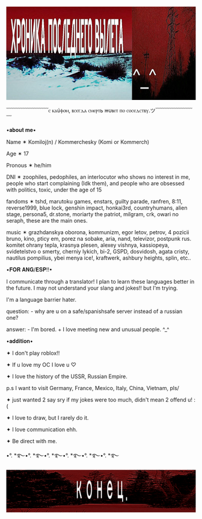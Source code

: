  ![Model](https://github.com/KOMMERCHESKYY/kommercheskyy/blob/main/1000300959222222.png)


  ﹋﹋﹋﹋﹋﹋﹋﹋ⲥ ⲕⲁύⲫⲟⲙ, ⲃⲥⲉⲅⲇⲁ ⲥⲙⲉⲣⲧь ⲿυⲃⲉⲧ ⲡⲟ ⲥⲟⲥⲉⲇⲥⲧⲃⲩ.ツ﹋﹋﹋﹋﹋﹋﹋﹋

   •𝐚𝐛𝐨𝐮𝐭 𝐦𝐞•

Name ✶ Komiloj(n) / Kommerchesky (Komi or Kommerch)

Age ✶ 17

Pronous ✶ he/him

DNI ✶ zoophiles, pedophiles, an interlocutor who shows no interest in me, people who start complaining (Idk them), and people who are obsessed with politics, toxic, under the age of 15

fandoms ✶ tshd, marutoku games, enstars, guilty parade, ranfren, 8:11, reverse1999, blue lock, genshin impact, honkai3rd, countryhumans, alien stage, persona5, dr.stone, moriarty the patriot, milgram, crk, owari no seraph, these are the main ones.

music ✶ grazhdanskya oborona, kommunizm, egor letov, petrov, 4 pozicii bruno, kino, pticy em, porez na sobake, aria, nand, televizor, postpunk rus. komitet ohrany tepla, krasnya plesen, alexey vishnya, kassiopeya, svidetelstvo o smerty, cherniy lykich, bi-2, GSPD, dosvidosh, agata cristy, nautilus pompilius, ybei menya ice!, kraftwerk, ashbury heights, splin, etc..


•𝐅𝐎𝐑 𝐀𝐍𝐆/𝐄𝐒𝐏!!•

I communicate through a translator! I plan to learn these languages better in the future. I may not understand your slang and jokes!! but I'm trying.

I'm a language barrier hater.

question: - why are u on a safe/spanishsafe server instead of a russian one?

answer: - I'm bored. + I love meeting new and unusual people. ^_^


•𝐚𝐝𝐝𝐢𝐭𝐢𝐨𝐧•


✦ I don't play roblox!!

✦ If u love my OC I love u ♡

✦ I love the history of the USSR, Russian Empire.

p.s I want to visit Germany, France, Mexico, Italy, China, Vietnam, pls/

✦ just wanted 2 say sry if my jokes were too much, didn't mean 2 offend u! :(

✦ I love to draw, but I rarely do it.

✦ I love communication ehh.

✦ Be direct with me.

•°. *࿐•°. *࿐•°. *࿐•°. *࿐•°. *࿐•°. *࿐

 ![Model](https://github.com/KOMMERCHESKYY/kommercheskyy/blob/main/1000300977.png)
